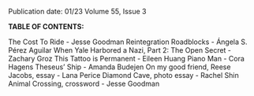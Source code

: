 Publication date: 01/23
Volume 55, Issue 3

**TABLE OF CONTENTS:**

The Cost To Ride - Jesse Goodman
Reintegration Roadblocks - Ángela S. Pérez Aguilar
When Yale Harbored a Nazi, Part 2: The Open Secret - Zachary Groz
This Tattoo is Permanent - Eileen Huang
Piano Man - Cora Hagens
Theseus’ Ship - Amanda Budejen
On my good friend, Reese Jacobs, essay - Lana Perice
Diamond Cave, photo essay - Rachel Shin
Animal Crossing, crossword - Jesse Goodman

